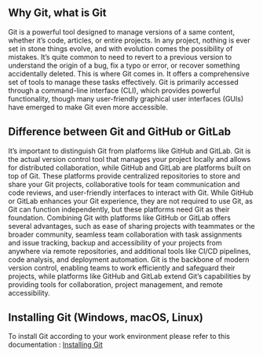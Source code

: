 ## Why Git, what is Git

Git is a powerful tool designed to manage versions of a same content, whether it’s code, articles, or entire projects. In any project, nothing is ever set in stone things evolve, and with evolution comes the possibility of mistakes.
It’s quite common to need to revert to a previous version to understand the origin of a bug, fix a typo or error, or recover something accidentally deleted. This is where Git comes in. It offers a comprehensive set of tools to manage these tasks effectively.
Git is primarily accessed through a command-line interface (CLI), which provides powerful functionality, though many user-friendly graphical user interfaces (GUIs) have emerged to make Git even more accessible.

## Difference between Git and GitHub or GitLab

It’s important to distinguish Git from platforms like GitHub and GitLab. Git is the actual version control tool that manages your project locally and allows for distributed collaboration, while GitHub and GitLab are platforms built on top of Git.
These platforms provide centralized repositories to store and share your Git projects, collaborative tools for team communication and code reviews, and user-friendly interfaces to interact with Git. While GitHub or GitLab enhances your Git experience, they are not required to use Git, as Git can function independently, but these platforms need Git as their foundation. Combining Git with platforms like GitHub or GitLab offers several advantages, such as ease of sharing projects with teammates or the broader community, seamless team collaboration with task assignments and issue tracking, backup and accessibility of your projects from anywhere via remote repositories, and additional tools like CI/CD pipelines, code analysis, and deployment automation. Git is the backbone of modern version control, enabling teams to work efficiently and safeguard their projects, while platforms like GitHub and GitLab extend Git’s capabilities by providing tools for collaboration, project management, and remote accessibility.

## Installing Git (Windows, macOS, Linux)

To install Git according to your work environment please refer to this documentation : [Installing Git](https://git-scm.com/book/en/v2/Getting-Started-Installing-Git)
